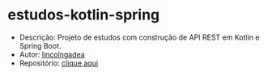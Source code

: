 # estudos-kotlin-spring

* Descrição: Projeto de estudos com construção de API REST em Kotlin e Spring Boot.
* Autor: [lincolngadea](https://github.com/lincolngadea)
* Repositório: [clique aqui](https://github.com/lincolngadea/estudos-kotlin-spring)
